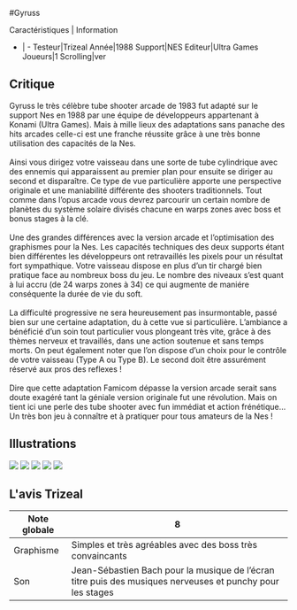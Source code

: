 #Gyruss

Caractéristiques | Information
- | -
Testeur|Trizeal
Année|1988
Support|NES
Editeur|Ultra Games
Joueurs|1
Scrolling|ver

## Critique
Gyruss le très célèbre tube shooter arcade de 1983 fut adapté sur le support Nes en 1988 par une équipe de développeurs appartenant à Konami (Ultra Games). Mais à mille lieux des adaptations sans panache des hits arcades celle-ci est une franche réussite grâce à une très bonne utilisation des capacités de la Nes.<br/><br/>Ainsi vous dirigez votre vaisseau dans une sorte de tube cylindrique avec des ennemis qui apparaissent au premier plan pour ensuite se diriger au second et disparaître. Ce type de vue particulière apporte une perspective originale et une maniabilité différente des shooters traditionnels. Tout comme dans l’opus arcade vous devrez parcourir un certain nombre de planètes du système solaire divisés chacune en warps zones avec boss et bonus stages à la clé.<br/><br/>Une des grandes différences avec la version arcade et l’optimisation des graphismes pour la Nes. Les capacités techniques des deux supports étant bien différentes les développeurs ont retravaillés les pixels pour un résultat fort sympathique. Votre vaisseau dispose en plus d’un tir chargé bien pratique face au nombreux boss du jeu. Le nombre des niveaux s’est quant à lui accru (de 24 warps zones à 34) ce qui augmente de maniére conséquente la durée de vie du soft.<br/><br/>La difficulté progressive ne sera heureusement pas insurmontable, passé bien sur une certaine adaptation, du à cette vue si particulière. L’ambiance a bénéficié d’un soin tout particulier vous plongeant très vite, grâce à des thèmes nerveux et travaillés, dans une action soutenue et sans temps morts. On peut également noter que l’on dispose d’un choix pour le contrôle de votre vaisseau (Type A ou Type B). Le second doit être assurément réservé aux pros des reflexes !<br/><br/>Dire que cette adaptation Famicom dépasse la version arcade serait sans doute exagéré tant la géniale version originale fut une révolution. Mais on tient ici une perle des tube shooter avec fun immédiat et action frénétique…Un très bon jeu à connaître et à pratiquer pour tous amateurs de la Nes ! 

## Illustrations
![](http://www.shmup.com/images/thumbs/img_fiche_1_1236.png)
![](http://www.shmup.com/images/thumbs/img_fiche_2_1236.png)
![](http://www.shmup.com/images/thumbs/img_fiche_3_1236.png)
![](http://www.shmup.com/images/thumbs/img_fiche_4_1236.png)
![](http://www.shmup.com/images/thumbs/)

## L'avis Trizeal
Note globale|8
-|-
Graphisme|Simples et très agréables avec des boss très convaincants
Son|Jean-Sébastien Bach pour la musique de l’écran titre puis des musiques nerveuses et punchy pour les stages
